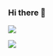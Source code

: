 ### Hi there 👋

[![](https://github-readme-stats.vercel.app/api?username=lucas-sdalmeida)](https://github.com/anuraghazra/github-readme-stats)

[![](https://github-readme-stats.vercel.app/api/top-langs/?username=lucas-sdalmeida)](https://github.com/anuraghazra/github-readme-stats)

<!--
**lucas-sdalmeida/lucas-sdalmeida** is a ✨ _special_ ✨ repository because its `README.md` (this file) appears on your GitHub profile.

Here are some ideas to get you started:

- 🔭 I’m currently working on ...
- 🌱 I’m currently learning ...
- 👯 I’m looking to collaborate on ...
- 🤔 I’m looking for help with ...
- 💬 Ask me about ...
- 📫 How to reach me: ...
- 😄 Pronouns: ...
- ⚡ Fun fact: ...
-->
